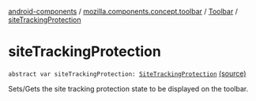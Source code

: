 [android-components](../../index.md) / [mozilla.components.concept.toolbar](../index.md) / [Toolbar](index.md) / [siteTrackingProtection](./site-tracking-protection.md)

# siteTrackingProtection

`abstract var siteTrackingProtection: `[`SiteTrackingProtection`](-site-tracking-protection/index.md) [(source)](https://github.com/mozilla-mobile/android-components/blob/master/components/concept/toolbar/src/main/java/mozilla/components/concept/toolbar/Toolbar.kt#L50)

Sets/Gets the site tracking protection state to be displayed on the toolbar.

